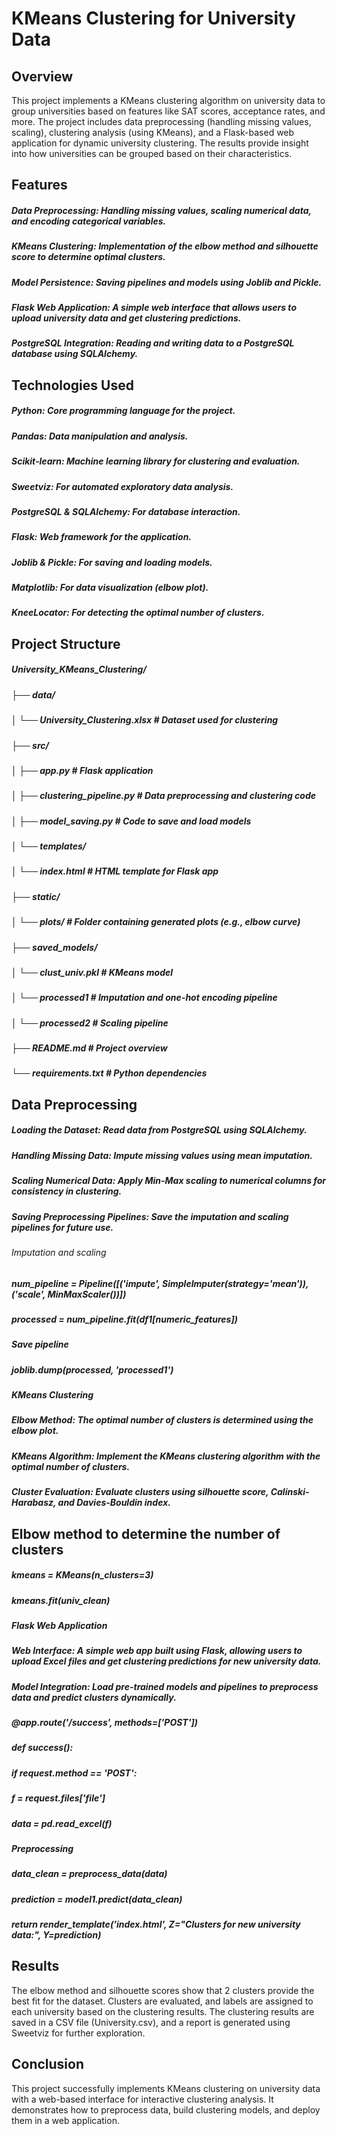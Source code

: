 # KMeans Clustering for University Data

## Overview
This project implements a KMeans clustering algorithm on university data to group universities based on features like SAT scores, acceptance rates, and more. The project includes data preprocessing (handling missing values, scaling), clustering analysis (using KMeans), and a Flask-based web application for dynamic university clustering. The results provide insight into how universities can be grouped based on their characteristics.

## Features
##### Data Preprocessing: Handling missing values, scaling numerical data, and encoding categorical variables.
##### KMeans Clustering: Implementation of the elbow method and silhouette score to determine optimal clusters.
##### Model Persistence: Saving pipelines and models using Joblib and Pickle.
##### Flask Web Application: A simple web interface that allows users to upload university data and get clustering predictions.
##### PostgreSQL Integration: Reading and writing data to a PostgreSQL database using SQLAlchemy.

## Technologies Used
##### Python: Core programming language for the project.
##### Pandas: Data manipulation and analysis.
##### Scikit-learn: Machine learning library for clustering and evaluation.
##### Sweetviz: For automated exploratory data analysis.
##### PostgreSQL & SQLAlchemy: For database interaction.
##### Flask: Web framework for the application.
##### Joblib & Pickle: For saving and loading models.
##### Matplotlib: For data visualization (elbow plot).
##### KneeLocator: For detecting the optimal number of clusters.

## Project Structure

##### University_KMeans_Clustering/
##### ├── data/
##### │   └── University_Clustering.xlsx  # Dataset used for clustering
##### ├── src/
##### │   ├── app.py                      # Flask application
##### │   ├── clustering_pipeline.py       # Data preprocessing and clustering code
##### │   ├── model_saving.py              # Code to save and load models
##### │   └── templates/
##### │       └── index.html               # HTML template for Flask app
##### ├── static/
##### │   └── plots/                       # Folder containing generated plots (e.g., elbow curve)
##### ├── saved_models/
##### │   └── clust_univ.pkl               # KMeans model
##### │   └── processed1                   # Imputation and one-hot encoding pipeline
##### │   └── processed2                   # Scaling pipeline
##### ├── README.md                        # Project overview
##### └── requirements.txt                 # Python dependencies

## Data Preprocessing
##### Loading the Dataset: Read data from PostgreSQL using SQLAlchemy.
##### Handling Missing Data: Impute missing values using mean imputation.
##### Scaling Numerical Data: Apply Min-Max scaling to numerical columns for consistency in clustering.
##### Saving Preprocessing Pipelines: Save the imputation and scaling pipelines for future use.
###### Imputation and scaling
##### num_pipeline = Pipeline([('impute', SimpleImputer(strategy='mean')), ('scale', MinMaxScaler())])
##### processed = num_pipeline.fit(df1[numeric_features])

##### Save pipeline
##### joblib.dump(processed, 'processed1')
##### KMeans Clustering
##### Elbow Method: The optimal number of clusters is determined using the elbow plot.
##### KMeans Algorithm: Implement the KMeans clustering algorithm with the optimal number of clusters.
##### Cluster Evaluation: Evaluate clusters using silhouette score, Calinski-Harabasz, and Davies-Bouldin index.

## Elbow method to determine the number of clusters
##### kmeans = KMeans(n_clusters=3)
##### kmeans.fit(univ_clean)
##### Flask Web Application
##### Web Interface: A simple web app built using Flask, allowing users to upload Excel files and get clustering predictions for new university data.
##### Model Integration: Load pre-trained models and pipelines to preprocess data and predict clusters dynamically.
##### @app.route('/success', methods=['POST'])
##### def success():
#####     if request.method == 'POST':
#####         f = request.files['file']
#####         data = pd.read_excel(f)

#####         Preprocessing
#####         data_clean = preprocess_data(data)
#####         prediction = model1.predict(data_clean)
#####         return render_template('index.html', Z="Clusters for new university data:", Y=prediction)

## Results
The elbow method and silhouette scores show that 2 clusters provide the best fit for the dataset.
Clusters are evaluated, and labels are assigned to each university based on the clustering results.
The clustering results are saved in a CSV file (University.csv), and a report is generated using Sweetviz for further exploration.

## Conclusion
This project successfully implements KMeans clustering on university data with a web-based interface for interactive clustering analysis. It demonstrates how to preprocess data, build clustering models, and deploy them in a web application.
